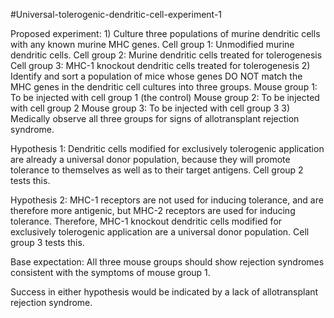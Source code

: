 #Universal-tolerogenic-dendritic-cell-experiment-1

Proposed experiment:
	1) Culture three populations of murine dendritic cells with any known murine MHC genes.
		Cell group 1:  Unmodified murine dendritic cells.
		Cell group 2:  Murine dendritic cells treated for tolerogenesis
		Cell group 3:  MHC-1 knockout dendritic cells treated for tolerogenesis
	2) Identify and sort a population of mice whose genes DO NOT match the MHC genes in the dendritic cell cultures into three groups.
		Mouse group 1:  To be injected with cell group 1 (the control)
		Mouse group 2:  To be injected with cell group 2
		Mouse group 3:  To be injected with cell group 3
	3) Medically observe all three groups for signs of allotransplant rejection syndrome.

Hypothesis 1:  Dendritic cells modified for exclusively tolerogenic application are already a universal donor population, because they will promote tolerance to themselves as well as to their target antigens.  Cell group 2 tests this.

Hypothesis 2:  MHC-1 receptors are not used for inducing tolerance, and are therefore more antigenic, but MHC-2 receptors are used for inducing tolerance.  Therefore, MHC-1 knockout dendritic cells modified for exclusively tolerogenic application are a universal donor population.  Cell group 3 tests this.

Base expectation:  All three mouse groups should show rejection syndromes consistent with the symptoms of mouse group 1.

Success in either hypothesis would be indicated by a lack of allotransplant rejection syndrome.